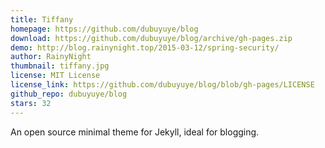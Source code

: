 ```yaml
---
title: Tiffany
homepage: https://github.com/dubuyuye/blog
download: https://github.com/dubuyuye/blog/archive/gh-pages.zip
demo: http://blog.rainynight.top/2015-03-12/spring-security/
author: RainyNight
thumbnail: tiffany.jpg
license: MIT License
license_link: https://github.com/dubuyuye/blog/blob/gh-pages/LICENSE
github_repo: dubuyuye/blog
stars: 32
---
```


An open source minimal theme for Jekyll, ideal for blogging.

